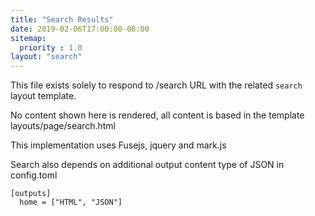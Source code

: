 ```yaml
---
title: "Search Results"
date: 2019-02-06T17:00:00-08:00
sitemap:
  priority : 1.0
layout: "search"
---
```


This file exists solely to respond to /search URL with the related `search` layout template.

No content shown here is rendered, all content is based in the template layouts/page/search.html

This implementation uses Fusejs, jquery and mark.js

Search also depends on additional output content type of JSON in config.toml
```
[outputs]
  home = ["HTML", "JSON"]
```
